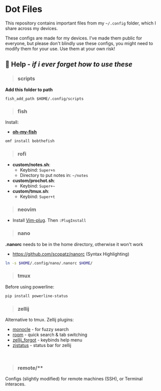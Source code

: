 # Dot Files
This repository contains important files from my `~/.config` folder, which I share across my devices.

These configs are made for my devices. I've made them public for everyone, but please don't blindly use these configs, you might need to modify them for your use. Use them at your own risk!

## 🛟 Help  - _if i ever forget how to use these_
> ### scripts
**Add this folder to path**
```
fish_add_path $HOME/.config/scripts
```

> ### fish
Install:
- [**oh-my-fish**](https://github.com/oh-my-fish/oh-my-fish)
```sh
omf install bobthefish
```

> ### rofi
- **custom/notes.sh**:
  - Keybind: `Super+n`
  - Directory to put notes in: `~/notes`
- **custom/prochot.sh**:
  - Keybind: `Super+~`
- **custom/tmux.sh**:
  - Keybind: `Super+t`


> ### neovim
 - Install [Vim-plug](https://github.com/junegunn/vim-plug). Then `:PlugInstall`

> ### nano
**.nanorc** needs to be in the home directory, otherwise it won't work
- https://github.com/scopatz/nanorc (Syntax Highlighting)
```sh
ln -s $HOME/.config/nano/.nanorc $HOME/
```

> ### tmux
Before using powerline:
```sh
pip install powerline-status
```
> ### zellij
Alternative to tmux. Zellij plugins:
- [monocle](https://github.com/imsnif/monocle) - for fuzzy search
- [room](https://github.com/rvcas/room) - quick search & tab switching
- [zellij_forgot](https://github.com/karimould/zellij-forgot) - keybinds help menu
- [zjstatus](https://github.com/dj95/zjstatus) - status bar for zellij

<br>

> ### remote/**
Configs (slightly modified) for remote machines (SSH), or Terminal interaces.